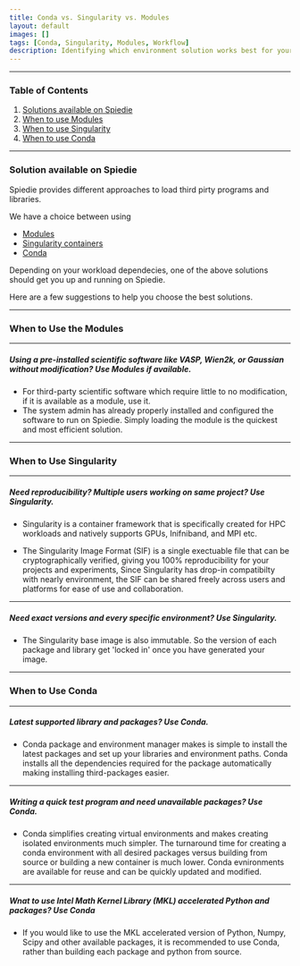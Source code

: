 ```yaml
---
title: Conda vs. Singularity vs. Modules
layout: default 
images: []
tags: [Conda, Singularity, Modules, Workflow]
description: Identifying which environment solution works best for your workload on Spiedie. 
---
```


***

### Table of Contents

1. [Solutions available on Spiedie](#avail_app_solutions)
2. [When to use Modules](#module_uses)
3. [When to use Singularity](#singularity_uses)
4. [When to use Conda](#conda_uses)


***

### <a name="avail_app_solutions"></a> Solution available on Spiedie

Spiedie provides different approaches to load third pirty programs and libraries. 

We have a choice between using 
- [Modules](spiedie_modules.html)
- [Singularity containers](../singularity/)
- [Conda](spiedie_conda.html)

Depending on your workload dependecies, one of the above solutions should get you up and running on Spiedie. 

Here are a few suggestions to help you choose the best solutions. 

***

### <a name="module_uses"></a> When to Use the Modules

***

##### Using a pre-installed scientific software like VASP, Wien2k, or Gaussian without modification? Use Modules if available.


- For third-party scientific software which require little to no modification, if it is available as a module, use it. 
- The system admin has already properly installed and configured the software to run on Spiedie. Simply loading the module 
is the quickest and most efficient solution. 

***


### <a name="singularity_uses"></a> When to Use Singularity

***

##### Need reproducibility? Multiple users working on same project? Use Singularity. 

- Singularity is a container framework that is specifically created for HPC workloads and natively supports GPUs, Inifniband, and MPI etc. 

- The Singularity Image Format (SIF) is a single exectuable file that can be cryptographically verified, giving you  100% reproducibility for your projects 
and experiments, Since Singularity has drop-in compatibilty with nearly environment, the SIF can be shared freely across users and platforms for ease 
of use and collaboration. 

***

##### Need exact versions and every specific environment? Use Singularity.

- The Singularity base image is also immutable. So the version of each package and library get 'locked in' once you have generated your image. 

***

### <a name="conda_uses"></a>When to Use Conda

***



##### Latest supported library and packages? Use Conda. 

- Conda package and environment manager makes is simple to install the latest packages and set up your libraries and environment paths. Conda installs 
all the dependencies required for the package automatically making installing third-packages easier. 

***


##### Writing a quick test program and need unavailable packages? Use Conda. 

- Conda simplifies creating virtual environments and makes creating isolated environments much simpler. The turnaround time for creating a conda environment with all 
desired packages versus building from source or building a new container is much lower. Conda evnironments are available for reuse and can be quickly updated and modified. 


***


##### Wnat to use Intel Math Kernel Library (MKL) accelerated Python and packages? Use Conda

- If you would like to use the MKL accelerated version of Python, Numpy, Scipy and other available packages, it is recommended to use Conda, rather than building each package and python from source. 
